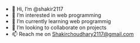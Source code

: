 - 👋 Hi, I’m @shakir2117
- 👀 I’m interested in web programming
- 🌱 I’m currently learning web programmig  
- 💞️ I’m looking to collaborate on projects
- 📫 Reach me on Shakirchoudhary2117@gmail.com

<!---
shakir2117/shakir2117 is a ✨ special ✨ repository because its `README.md` (this file) appears on your GitHub profile.
You can click the Preview link to take a look at your changes.
--->
